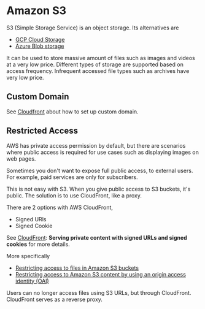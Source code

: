 # Amazon S3

S3 (Simple Storage Service) is an object storage. Its alternatives are

- [GCP Cloud Storage](https://cloud.google.com/storage)
- [Azure Blob storage](https://azure.microsoft.com/en-ca/services/storage/blobs/)

It can be used to store massive amount of files such as images and videos at a very low price. Different types of storage are supported based on access frequency. Infrequent accessed file types such as archives have very low price.

## Custom Domain

See [Cloudfront](./CloudFront.md) about how to set up custom domain.

## Restricted Access

AWS has private access permission by default, but there are scenarios where public access is required for use cases such as displaying images on web pages.

Sometimes you don't want to expose full public access, to external users. For example, paid services are only for subscribers.

This is not easy with S3. When you give public access to S3 buckets, it's public. The solution is to use CloudFront, like a proxy.

There are 2 options with AWS CloudFront,

- Signed URls
- Signed Cookie

See [CloudFront](./CloudFront.md): **Serving private content with signed URLs and signed cookies** for more details.

More specifically

- [Restricting access to files in Amazon S3 buckets](https://docs.aws.amazon.com/AmazonCloudFront/latest/DeveloperGuide/private-content-overview.html#private-content-overview-s3)
- [Restricting access to Amazon S3 content by using an origin access identity (OAI)](https://docs.aws.amazon.com/AmazonCloudFront/latest/DeveloperGuide/private-content-restricting-access-to-s3.html)

Users can no longer access files using S3 URLs, but through CloudFront. CloudFront serves as a reverse proxy.
